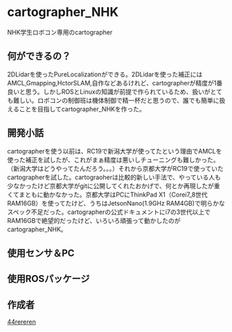cartographer_NHK
====

NHK学生ロボコン専用のcartographer

## 何ができるの？

2DLidarを使ったPureLocalizationができる。2DLidarを使った補正にはAMCL,Gmapping,HctorSLAM,自作などあるけれど、cartographerが精度が1番良いと思う。しかしROSとLinuxの知識が前提で作られているため、扱いがとても難しい。ロボコンの制御班は機体制御で精一杯だと思うので、誰でも簡単に扱えることを目指してcartographer_NHKを作った。

## 開発小話

cartographerを使う以前は、RC19で新潟大学が使ってたという理由でAMCLを使った補正を試したが、これがまぁ精度は悪いしチューニングも難しかった。（新潟大学はどうやってたんだろう。。。）それから京都大学がRC19で使っていたcartographerを試した。cartograoherは比較的新しい手法で、やっている人も少なかったけど京都大学がgitに公開してくれたおかげで、何とか再現したが重くてまともに動かなかった。京都大学はPCにThinkPad X1（Corei7_8世代 RAM16GB）を使ってたけど、うちはJetsonNano(1.9GHz RAM4GB)で明らかなスペック不足だった。cartographerの公式ドキュメントにi7の3世代以上でRAM16GBで絶望的だったけど、いろいろ頑張って動かしたのがcartographer_NHK。

## 使用センサ＆PC

## 使用ROSパッケージ

## 作成者

[44rereren](https://github.com/44rereren)
